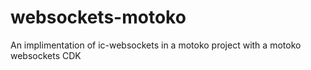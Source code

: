 # websockets-motoko
An implimentation of ic-websockets in a motoko project with a motoko websockets CDK
